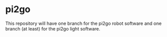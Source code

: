 # pi2go

This repository will have one branch for the pi2go robot software and one branch (at least) for the pi2go light 
software. 


